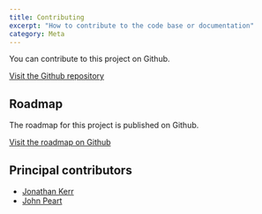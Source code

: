 ```yaml
---
title: Contributing
excerpt: "How to contribute to the code base or documentation"
category: Meta
---
```


You can contribute to this project on Github.

[Visit the Github repository](https://github.com/cs-mentoring/mentor-match)

## Roadmap

The roadmap for this project is published on Github.

[Visit the roadmap on Github](https://github.com/users/jonodrew/projects/1)

## Principal contributors

- [Jonathan Kerr](https://www.twitter.com/jonodrew)
- [John Peart](https://johnpe.art)
